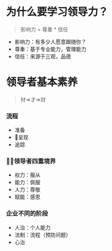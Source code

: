 # 为什么要学习领导力？

>影响力 = 尊重 * 信任
* 影响力：有多少人愿意跟随你？
* 尊重：基于专业能力，管理能力
* 信任：来源于三观，品德

# 领导者基本素养
>材=>才=>财

### 流程
* 准备
* 呈现
* 追踪
  
### 领导者四重境界
* 权力：服从
* 能力：佩服
* 人力：尊敬
* 赋能：感恩

### 企业不同的阶段
* 人治：个人能力
* 法制：流程（预防问题）
* 心治


